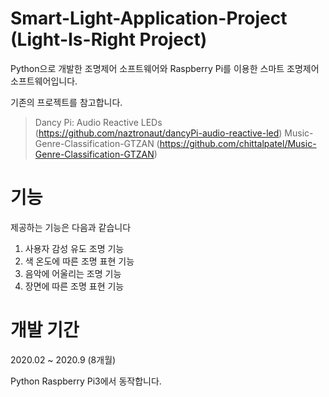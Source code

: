 # Smart-Light-Application-Project (Light-Is-Right Project)

Python으로 개발한 조명제어 소프트웨어와 Raspberry Pi를 이용한 스마트 조명제어 소프트웨어입니다.

기존의 프로젝트를 참고합니다.
> Dancy Pi: Audio Reactive LEDs (https://github.com/naztronaut/dancyPi-audio-reactive-led)
> Music-Genre-Classification-GTZAN  (https://github.com/chittalpatel/Music-Genre-Classification-GTZAN)


# 기능
제공하는 기능은 다음과 같습니다
1. 사용자 감성 유도 조명 기능
2. 색 온도에 따른 조명 표현 기능
3. 음악에 어울리는 조명 기능
4. 장면에 따른 조명 표현 기능  

# 개발 기간
2020.02 ~ 2020.9 (8개월)








Python Raspberry Pi3에서 동작합니다. 
